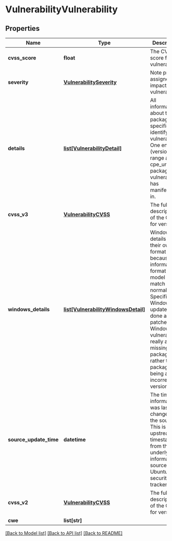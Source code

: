 # VulnerabilityVulnerability

## Properties
Name | Type | Description | Notes
------------ | ------------- | ------------- | -------------
**cvss_score** | **float** | The CVSS score for this vulnerability. | [optional] 
**severity** | [**VulnerabilitySeverity**](VulnerabilitySeverity.md) | Note provider assigned impact of the vulnerability. | [optional] 
**details** | [**list[VulnerabilityDetail]**](VulnerabilityDetail.md) | All information about the package to specifically identify this vulnerability. One entry per (version range and cpe_uri) the package vulnerability has manifested in. | [optional] 
**cvss_v3** | [**VulnerabilityCVSS**](VulnerabilityCVSS.md) | The full description of the CVSS for version 3. | [optional] 
**windows_details** | [**list[VulnerabilityWindowsDetail]**](VulnerabilityWindowsDetail.md) | Windows details get their own format because the information format and model don&#39;t match a normal detail. Specifically Windows updates are done as patches, thus Windows vulnerabilities really are a missing package, rather than a package being at an incorrect version. | [optional] 
**source_update_time** | **datetime** | The time this information was last changed at the source. This is an upstream timestamp from the underlying information source - e.g. Ubuntu security tracker. | [optional] 
**cvss_v2** | [**VulnerabilityCVSS**](VulnerabilityCVSS.md) | The full description of the CVSS for version 2. | [optional] 
**cwe** | **list[str]** |  | [optional] 

[[Back to Model list]](../README.md#documentation-for-models) [[Back to API list]](../README.md#documentation-for-api-endpoints) [[Back to README]](../README.md)


